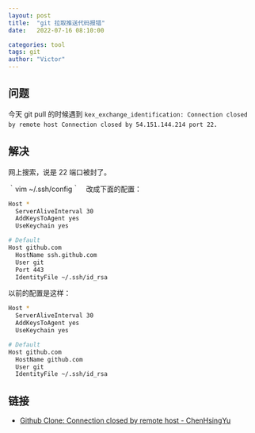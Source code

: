 ```yaml
---
layout: post
title:  "git 拉取推送代码报错"
date:   2022-07-16 08:10:00

categories: tool
tags: git
author: "Victor"
---
```


## 问题

今天 git pull 的时候遇到 `kex_exchange_identification: Connection closed by remote host Connection closed by 54.151.144.214 port 22`．

## 解决

网上搜索，说是 22 端口被封了。

｀vim ~/.ssh/config｀　改成下面的配置：

```bash
Host *
  ServerAliveInterval 30
  AddKeysToAgent yes
  UseKeychain yes

# Default
Host github.com
  HostName ssh.github.com
  User git
  Port 443
  IdentityFile ~/.ssh/id_rsa
```

以前的配置是这样：

```bash
Host *
  ServerAliveInterval 30
  AddKeysToAgent yes
  UseKeychain yes

# Default
Host github.com
  HostName github.com
  User git
  IdentityFile ~/.ssh/id_rsa
```

## 链接

* [Github Clone: Connection closed by remote host - ChenHsingYu](https://idreamshen.github.io/posts/github-connection-closed/)
